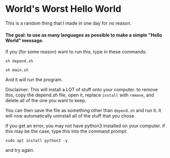 # World's Worst Hello World
This is a random thing that I made in one day for no reason.

#### The goal: to use as many languages as possible to make a simple "Hello World" message.

If you (for some reason) want to run this, type in these commands:

`sh depend.sh`

`sh main.sh`

And it will run the program.

Disclaimer: This will install a LOT of stuff onto your computer. to remove this, copy the depend.sh file, open it, replace `install` with `remove`, and delete all of the one you want to keep.

You can then save the file as something other than `depend.sh` and run it. it will now automatically uninstall all of the stuff that you chose.

If you get an error, you may not have python3 installed on your computer. if this may be the case, type this into the command prompt:

`sudo apt install python3 -y`

and try again.
